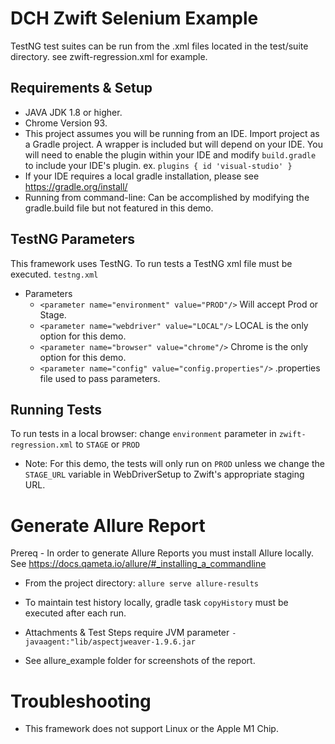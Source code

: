 # DCH Zwift Selenium Example
TestNG test suites can be run from the .xml files located in the test/suite directory. see zwift-regression.xml for example.

## Requirements & Setup
- JAVA JDK 1.8 or higher.
- Chrome Version 93.   
- This project assumes you will be running from an IDE. Import project as a Gradle project. A wrapper is included but will depend on your IDE. You will need to enable the plugin within your IDE and modify `build.gradle` to include your IDE's plugin.
ex. ```plugins {
  id 'visual-studio'
  }```
- If your IDE requires a local gradle installation, please see https://gradle.org/install/
- Running from command-line: Can be accomplished by modifying the gradle.build file but not featured in this demo. 


## TestNG Parameters
This framework uses TestNG. To run tests a TestNG xml file must be executed. `testng.xml`
- Parameters
    - `<parameter name="environment" value="PROD"/>` Will accept Prod or Stage.
    - `<parameter name="webdriver" value="LOCAL"/>` LOCAL is the only option for this demo.
    - `<parameter name="browser" value="chrome"/>` Chrome is the only option for this demo.
    - `<parameter name="config" value="config.properties"/>` .properties file used to pass parameters.

## Running Tests
To run tests in a local browser: change `environment` parameter in `zwift-regression.xml` to `STAGE` or `PROD`

- Note: For this demo, the tests will only run on `PROD` unless we change the `STAGE_URL` variable in WebDriverSetup to Zwift's appropriate staging URL.   

# Generate Allure Report
Prereq - In order to generate Allure Reports you must install Allure locally. See https://docs.qameta.io/allure/#_installing_a_commandline
- From the project directory: `allure serve allure-results`
- To maintain test history locally, gradle task `copyHistory` must be executed after each run.
- Attachments & Test Steps require JVM parameter `-javaagent:"lib/aspectjweaver-1.9.6.jar`
  
- See allure_example folder for screenshots of the report.

# Troubleshooting
- This framework does not support Linux or the Apple M1 Chip.